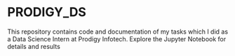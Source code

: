 # PRODIGY_DS
This repository contains code and documentation of my tasks which I did as a Data Science Intern at Prodigy Infotech. Explore the Jupyter Notebook for details and results
